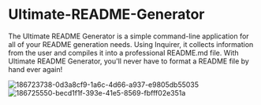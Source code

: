 # Ultimate-README-Generator

The Ultimate README Generator is a simple command-line application for all of your README generation needs. Using Inquirer, it collects information from the user and compiles it into a professional README.md file. With Ultimate README Generator, you'll never have to format a README file by hand ever again!

![186723738-0d3a8cf9-1a6c-4d66-a937-e9805db55035](https://user-images.githubusercontent.com/102173297/186726507-1b339525-3af7-418d-aed2-362ce15b50ca.png)
![186725550-becd1f1f-393e-41e5-8569-fbfff02e351a](https://user-images.githubusercontent.com/102173297/186725828-41528b15-3002-443b-bf28-1ce51547e1fc.png)
